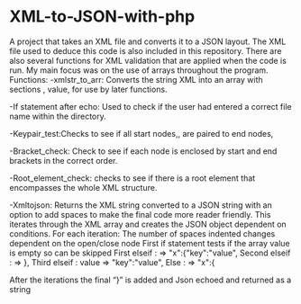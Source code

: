 # XML-to-JSON-with-php

A project that takes an XML file and converts it to a JSON layout. The XML file used to deduce this code is also included in this repository. There are also several functions for XML validation that are applied when the code is run. My main focus was on the use of arrays throughout the program.
Functions:
-xmlstr_to_arr:  Converts the string XML into an array with sections <x>,</x> <x>value, <x key=value> for use by later functions.
 
-If statement after echo: Used to check if the user had entered a correct file name within the directory.

-Keypair_test:Checks to see if all start nodes,<x>, are paired to end nodes,</x>

-Bracket_check: Check to see if each node is enclosed by start and end brackets in the correct order.

-Root_element_check: checks to see if there is a root element that encompasses the whole XML structure.

-Xmltojson: Returns the XML string converted to a JSON string with an option to add spaces to make the final code more reader friendly. This iterates through the XML array and creates the JSON object dependent on conditions. For each iteration:
The number of spaces indented changes dependent on the open/close node
First if statement tests if the array value is empty so can be skipped
First elseif : <x key=value>   =>   "x":{"key":"value",
Second elseif : </x>    =>   },
Third elseif : <x>value =>  "key":"value",
Else :  <x> => "x":{

After the iterations the final “}” is added and Json echoed and returned as a string
